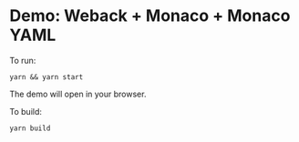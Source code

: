 # Demo: Weback + Monaco + Monaco YAML

To run:

```
yarn && yarn start
```

The demo will open in your browser.

To build:

```
yarn build
```
